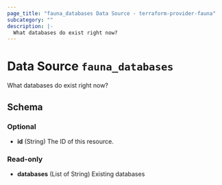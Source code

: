 ```yaml
---
page_title: "fauna_databases Data Source - terraform-provider-fauna"
subcategory: ""
description: |-
  What databases do exist right now?
---
```


# Data Source `fauna_databases`

What databases do exist right now?



## Schema

### Optional

- **id** (String) The ID of this resource.

### Read-only

- **databases** (List of String) Existing databases


